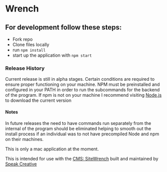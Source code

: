 # Wrench

## For development follow these steps:
- Fork repo
- Clone files locally
- run `npm install`
- start up the application with `npm start`

### Release History
Current release is still in alpha stages. Certain conditions are required to ensure proper functioning on your machine. NPM must be preinstalled and configured in your PATH in order to run the subcommands for the backend of the program.
If npm is not on your machine I recommend visiting [Node.js](https://nodejs.org/en/download/) to download the current version

#### Notes
In future releases the need to have commands run separately from the internal of the program should be eliminated helping to smooth out the install process if an individual was to not have precompiled Node and npm on their machines.

This is only a mac application at the moment.

This is intended for use with the [CMS: SiteWrench](//sitewrench.com) built and maintained by [Speak Creative](//madebyspeak.com)
